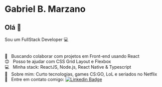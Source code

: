 # Gabriel B. Marzano

## Olá 👋
Sou um FullStack Developer :computer:

 <br/> :purple_heart: &nbsp; Buscando colaborar com projetos em Front-end usando React
 <br/> :blush: &nbsp; Posso te ajudar com CSS Grid Layout e Flexbox
 <br/> :computer: &nbsp; Minha stack: ReactJS, Node.js, React Native & Typescript
 <br/> 💬  &nbsp; Sobre mim: Curto tecnologias, games CS:GO, LoL e seriados no Netflix
 <br/> :email: &nbsp; Entre em contato comigo: [![Linkedin Badge](https://img.shields.io/badge/-Gabriel-blue?style=flat-square&logo=Linkedin&logoColor=white&link=https://www.linkedin.com/in/none/)](https://www.linkedin.com/in/none/)

